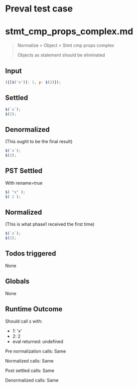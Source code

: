 # Preval test case

# stmt_cmp_props_complex.md

> Normalize > Object > Stmt cmp props complex
>
> Objects as statement should be eliminated

## Input

`````js filename=intro
({[$('x')]: 1, y: $(2)});
`````


## Settled


`````js filename=intro
$(`x`);
$(2);
`````


## Denormalized
(This ought to be the final result)

`````js filename=intro
$(`x`);
$(2);
`````


## PST Settled
With rename=true

`````js filename=intro
$( "x" );
$( 2 );
`````


## Normalized
(This is what phase1 received the first time)

`````js filename=intro
$(`x`);
$(2);
`````


## Todos triggered


None


## Globals


None


## Runtime Outcome


Should call `$` with:
 - 1: 'x'
 - 2: 2
 - eval returned: undefined

Pre normalization calls: Same

Normalized calls: Same

Post settled calls: Same

Denormalized calls: Same
